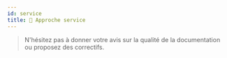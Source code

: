 ```yaml
---
id: service
title: 🏢 Approche service
---
```



> N'hésitez pas à donner votre avis sur la qualité de la documentation ou proposez des correctifs.
